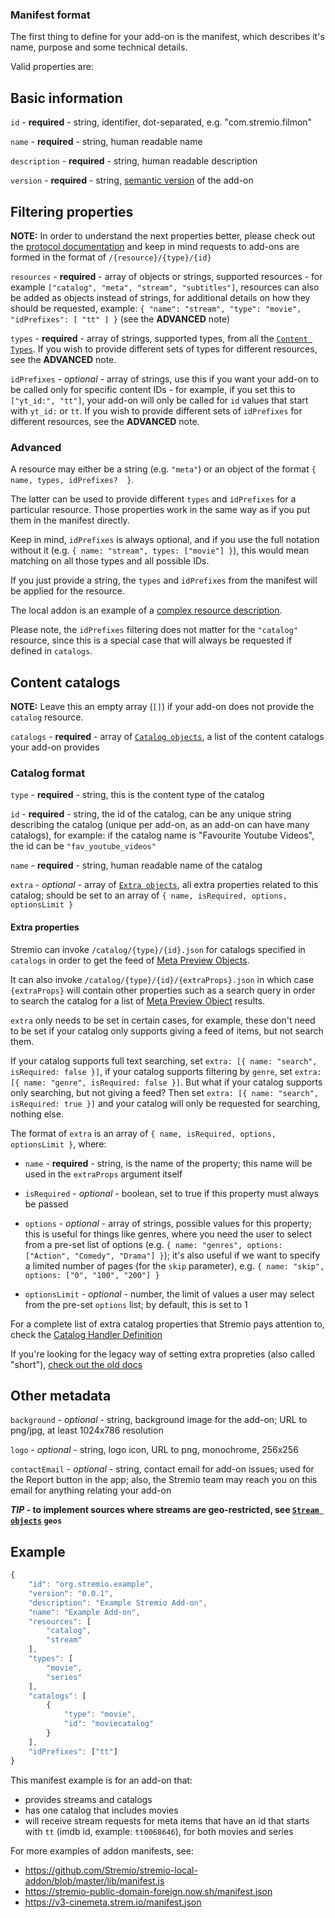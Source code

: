 ### Manifest format

The first thing to define for your add-on is the manifest, which describes it's name, purpose and some technical details.

Valid properties are:


## Basic information

``id`` - **required** - string, identifier, dot-separated, e.g. "com.stremio.filmon"

``name`` - **required** - string, human readable name

``description`` - **required** - string, human readable description

``version`` - **required** - string, [semantic version](https://semver.org/) of the add-on


## Filtering properties

**NOTE:** In order to understand the next properties better, please check out the [protocol documentation](../../protocol.md) and keep in mind requests to add-ons are formed in the format of `/{resource}/{type}/{id}`

``resources`` - **required** - array of objects or strings, supported resources - for example ``["catalog", "meta", "stream", "subtitles"]``, resources can also be added as objects instead of strings, for additional details on how they should be requested, example: `{ "name": "stream", "type": "movie", "idPrefixes": [ "tt" ] }` (see the **ADVANCED** note)

``types`` - **required** - array of strings, supported types, from all the [``Content Types``](./content.types.md). If you wish to provide different sets of types for different resources, see the **ADVANCED** note.

``idPrefixes`` - _optional_ - array of strings, use this if you want your add-on to be called only for specific content IDs - for example, if you set this to `["yt_id:", "tt"]`, your add-on will only be called for `id` values that start with `yt_id:` or `tt`. If you wish to provide different sets of `idPrefixes` for different resources, see the **ADVANCED** note.

### Advanced

A resource may either be a string (e.g. `"meta"`) or an object of the format `{ name, types, idPrefixes?  }`.

The latter can be used to provide different `types` and `idPrefixes` for a particular resource. Those properties work in the same way as if you put them in the manifest directly.

Keep in mind, `idPrefixes` is always optional, and if you use the full notation without it (e.g. `{ name: "stream", types: ["movie"] }`), this would mean matching on all those types and all possible IDs.

If you just provide a string, the `types` and `idPrefixes` from the manifest will be applied for the resource.

The local addon is an example of a [complex resource description](https://github.com/Stremio/stremio-local-addon/blob/master/lib/manifest.js).

Please note, the `idPrefixes` filtering does not matter for the `"catalog"` resource, since this is a special case that will always be requested if defined in `catalogs`.

## Content catalogs

**NOTE:** Leave this an empty array (``[]``) if your add-on does not provide the `catalog` resource.

``catalogs`` - **required** - array of [``Catalog objects``](#catalog-format), a list of the content catalogs your add-on provides

### Catalog format

``type`` - **required** - string, this is the content type of the catalog

``id`` - **required** - string, the id of the catalog, can be any unique string describing the catalog (unique per add-on, as an add-on can have many catalogs), for example: if the catalog name is "Favourite Youtube Videos", the id can be `"fav_youtube_videos"`

``name`` - **required** - string, human readable name of the catalog

``extra`` - _optional_ - array of [``Extra objects``](#extra-properties), all extra properties related to this catalog; should be set to an array of `{ name, isRequired, options, optionsLimit }`


#### Extra properties

Stremio can invoke `/catalog/{type}/{id}.json` for catalogs specified in `catalogs` in order to get the feed of [Meta Preview Objects](./meta.md#meta-preview-object).

It can also invoke `/catalog/{type}/{id}/{extraProps}.json` in which case `{extraProps}` will contain other properties such as a search query in order to search the catalog for a list of [Meta Preview Object](./meta.md#meta-preview-object) results.

``extra`` only needs to be set in certain cases, for example, these don't need to be set if your catalog only supports giving a feed of items, but not search them.

If your catalog supports full text searching, set `extra: [{ name: "search", isRequired: false }]`, if your catalog supports filtering by `genre`, set `extra: [{ name: "genre", isRequired: false }]`. But what if your catalog supports only searching, but not giving a feed? Then set `extra: [{ name: "search", isRequired: true }]` and your catalog will only be requested for searching, nothing else.

The format of `extra` is an array of `{ name, isRequired, options, optionsLimit }`, where:

* `name` - **required** - string, is the name of the property; this name will be used in the `extraProps` argument itself

* `isRequired` - _optional_ - boolean, set to true if this property must always be passed

* `options` - _optional_ - array of strings, possible values for this property; this is useful for things like genres, where you need the user to select from a pre-set list of options (e.g. `{ name: "genres", options: ["Action", "Comedy", "Drama"] }`); it's also useful if we want to specify a limited number of pages (for the `skip` parameter), e.g. `{ name: "skip", options: ["0", "100", "200"] }`

* `optionsLimit` - _optional_ - number, the limit of values a user may select from the pre-set `options` list; by default, this is set to 1


For a complete list of extra catalog properties that Stremio pays attention to, check the [Catalog Handler Definition](../requests/defineCatalogHandler.md)

If you're looking for the legacy way of setting extra propreties (also called "short"), [check out the old docs](https://github.com/Stremio/stremio-addon-sdk/blob/b11bd517f8ce3b24a843de320ec8ac193611e9a0/docs/api/responses/manifest.md#catalog-format)

## Other metadata

``background`` - _optional_ - string, background image for the add-on; URL to png/jpg, at least 1024x786 resolution

``logo`` - _optional_ - string, logo icon, URL to png, monochrome, 256x256

``contactEmail`` - _optional_ - string, contact email for add-on issues; used for the Report button in the app; also, the Stremio team may reach you on this email for anything relating your add-on


***TIP* - to implement sources where streams are geo-restricted, see [``Stream objects``](./stream.md) `geos`**


## Example

```javascript
{           
    "id": "org.stremio.example",
    "version": "0.0.1",
    "description": "Example Stremio Add-on",
    "name": "Example Add-on",
    "resources": [
        "catalog",
        "stream"
    ],
    "types": [
        "movie",
        "series"
    ],
    "catalogs": [
        {
            "type": "movie",
            "id": "moviecatalog"
        }
    ],
    "idPrefixes": ["tt"]
}
```

This manifest example is for an add-on that:
- provides streams and catalogs
- has one catalog that includes movies
- will receive stream requests for meta items that have an id that starts with `tt` (imdb id, example: `tt0068646`), for both movies and series

For more examples of addon manifests, see:

* https://github.com/Stremio/stremio-local-addon/blob/master/lib/manifest.js
* https://stremio-public-domain-foreign.now.sh/manifest.json
* https://v3-cinemeta.strem.io/manifest.json
